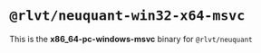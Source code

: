 # `@rlvt/neuquant-win32-x64-msvc`

This is the **x86_64-pc-windows-msvc** binary for `@rlvt/neuquant`
